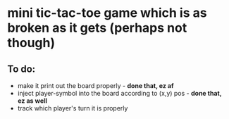 # mini tic-tac-toe game which is as broken as it gets (perhaps not though)

## To do:
- make it print out the board properly - **done that, ez af**
- inject player-symbol into the board according to (x,y) pos - **done that, ez as well**
- track which player's turn it is properly
